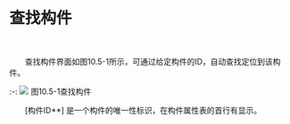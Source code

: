#  查找构件
<br/>

&emsp;&emsp;查找构件界面如图10.5\-1所示，可通过给定构件的ID，自动查找定位到该构件。


:-: ![](images/551.png)
图10.5\-1查找构件

&emsp;&emsp;[构件ID**\] 是一个构件的唯一性标识，在构件属性表的首行有显示。